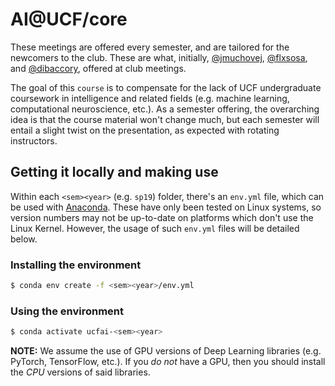 # AI@UCF/core

These meetings are offered every semester, and are tailored for the newcomers to the
club. These are what, initially, [@jmuchovej][john-git], [@flxsosa][felix-git], and
[@dibaccory][richard-git], offered at club meetings.

[john-git]: https://github.com/jmuchovej
[felix-git]: https://github.com/flxsosoa
[richard-git]: https://github.com/dibaccory

The goal of this `course` is to compensate for the lack of UCF undergraduate coursework
in intelligence and related fields (e.g. machine learning, computational neuroscience,
etc.). As a semester offering, the overarching idea is that the course material won't
change much, but each semester will entail a slight twist on the presentation, as
expected with rotating instructors.

## Getting it locally and making use
Within each `<sem><year>` (e.g. `sp19`) folder, there's an `env.yml` file, which can be
used with [Anaconda](anaconda.org). These have only been tested on Linux systems, so
version numbers may not be up-to-date on platforms which don't use the Linux Kernel.
However, the usage of such `env.yml` files will be detailed below.

### Installing the environment
```bash
$ conda env create -f <sem><year>/env.yml
```

### Using the environment
```bash
$ conda activate ucfai-<sem><year>
```

**NOTE:** We assume the use of GPU versions of Deep Learning libraries (e.g. PyTorch,
TensorFlow, etc.). If you *do not* have a GPU, then you should install the *CPU*
versions of said libraries.
